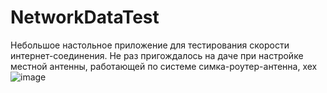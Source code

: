 # NetworkDataTest
Небольшое настольное приложение для тестирования скорости интернет-соединения. Не раз пригождалось на даче при настройке местной антенны, работающей по системе симка-роутер-антенна, хех
![image](https://github.com/ArinaLipatova/NetworkDataTest/assets/146540793/b33c1cfa-b796-4df1-beb4-cd4c9def5578)
